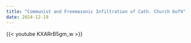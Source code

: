 ```yaml
---
title: "Communist and Freemasonic Infiltration of Cath. Church 6of9"
date: 2024-12-19
---
```


{{< youtube KXARrB5gm_w >}}

